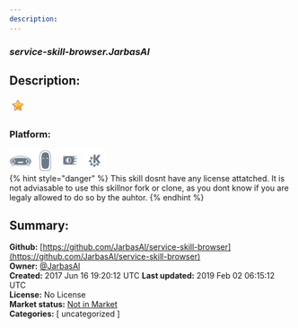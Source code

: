 ```yaml
---
description: 
---
```


### _service-skill-browser.JarbasAl_  
## Description:  
  
![](../.gitbook/assets/star.png)  
  
### Platform:  
 ![Mark I](../.gitbook/assets/mark-1-icon.png)  ![Mark II](../.gitbook/assets/mark-2-icon.png)  ![Picroft](../.gitbook/assets/picroft-icon.png)  ![plasmoid](../.gitbook/assets/kde.png)   
{% hint style="danger" %}
This skill dosnt have any license attatched. It is not adviasable to use this skillnor fork or clone, as you dont know if you are legaly allowed to do so by the auhtor.
{% endhint %}
  
## Summary:  
**Github:** [https://github.com/JarbasAl/service-skill-browser](https://github.com/JarbasAl/service-skill-browser)  
**Owner:** [@JarbasAl](https://github.com/JarbasAl)  
**Created:** 2017 Jun 16 19:20:12 UTC  **Last updated:** 2019 Feb 02 06:15:12 UTC  
**License:** No License  
**Market status:** [Not in Market](https://market.mycroft.ai/skill/)  
**Categories:** [ uncategorized ]   
